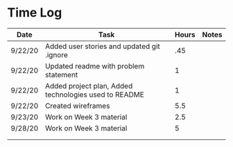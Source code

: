 # Time Log
|Date|Task|Hours|Notes|
|------|------|-------|------|
|9/22/20|Added user stories and updated git .ignore|.45||
|9/22/20|Updated readme with problem statement|1||
|9/22/20|Added project plan, Added technologies used to README|1||
|9/22/20|Created wireframes|5.5||
|9/23/20|Work on Week 3 material|2.5||
|9/28/20|Work on Week 3 material|5||
|||||
|||||

